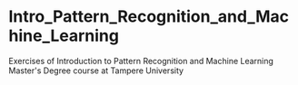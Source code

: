 # Intro_Pattern_Recognition_and_Machine_Learning
Exercises of Introduction to Pattern Recognition and Machine Learning Master's Degree course at Tampere University
